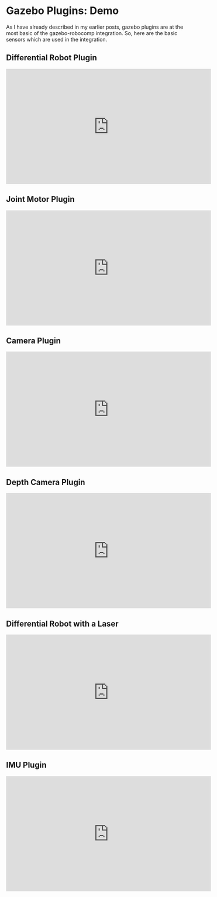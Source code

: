# Gazebo Plugins: Demo

As I have already described in my earlier posts, gazebo plugins are at the most basic of the gazebo-robocomp integration. So, here are the basic sensors which are used in the integration.

## Differential Robot Plugin
<div>
<iframe width="560" height="315" src="https://www.youtube.com/embed/I3dMYyalUz8" frameborder="0" allow="autoplay; encrypted-media" allowfullscreen></iframe>
</div>

## Joint Motor Plugin
<iframe width="560" height="315" src="https://www.youtube.com/embed/tBbGbE5DGkg" frameborder="0" allow="autoplay; encrypted-media" allowfullscreen></iframe>

## Camera Plugin
<iframe width="560" height="315" src="https://www.youtube.com/embed/cAMgryh41Vs" frameborder="0" allow="autoplay; encrypted-media" allowfullscreen></iframe>

## Depth Camera Plugin
<iframe width="560" height="315" src="https://www.youtube.com/embed/NfVtbW80CqY" frameborder="0" allow="autoplay; encrypted-media" allowfullscreen></iframe>

## Differential Robot with a Laser
<iframe width="560" height="315" src="https://www.youtube.com/embed/1vbRwTzsMcw" frameborder="0" allow="autoplay; encrypted-media" allowfullscreen></iframe>

## IMU Plugin
<iframe width="560" height="315" src="https://www.youtube.com/embed/kbWhc3YBzFc" frameborder="0" allow="autoplay; encrypted-media" allowfullscreen></iframe>
